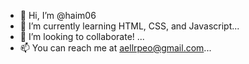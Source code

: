 - 👋 Hi, I’m @haim06
- 🌱 I’m currently learning HTML, CSS, and Javascript...
- 💞️ I’m looking to collaborate! ...
- 📫 You can reach me at aellrpeo@gmail.com...

<!---
haim06/haim06 is a ✨ special ✨ repository because its `README.md` (this file) appears on your GitHub profile.
You can click the Preview link to take a look at your changes.
--->
